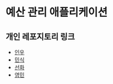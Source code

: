 # 예산 관리 애플리케이션

## 개인 레포지토리 링크

- [인우]
- [민식]
- [선화]
- [영민]
<!-- - [부희] -->

[인우]: https://github.com/hsjkdss228/jaringoby
[민식]: https://github.com/kmss6905/jaringobi
[선화]: https://github.com/newnyee/saving
[영민]: https://github.com/min050410/Budget-Guardian
<!-- [부희]:  -->
